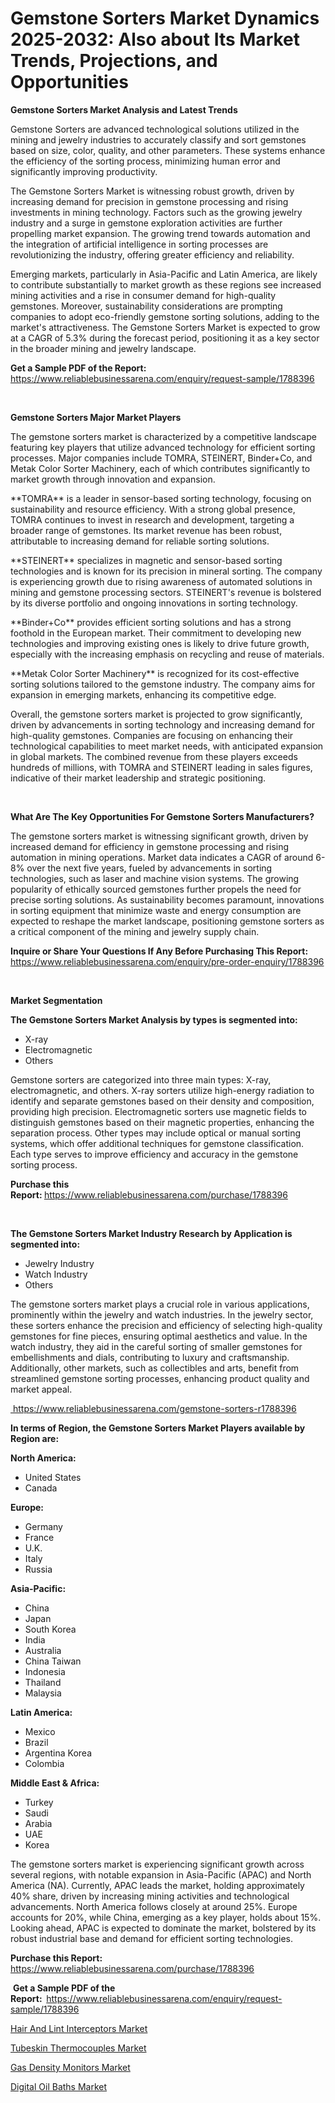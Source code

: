 <p><h1>Gemstone Sorters Market Dynamics 2025-2032: Also about Its Market Trends, Projections, and Opportunities</h1></p><p><strong>Gemstone Sorters Market Analysis and Latest Trends</strong></p>
<p><p>Gemstone Sorters are advanced technological solutions utilized in the mining and jewelry industries to accurately classify and sort gemstones based on size, color, quality, and other parameters. These systems enhance the efficiency of the sorting process, minimizing human error and significantly improving productivity. </p><p>The Gemstone Sorters Market is witnessing robust growth, driven by increasing demand for precision in gemstone processing and rising investments in mining technology. Factors such as the growing jewelry industry and a surge in gemstone exploration activities are further propelling market expansion. The growing trend towards automation and the integration of artificial intelligence in sorting processes are revolutionizing the industry, offering greater efficiency and reliability.</p><p>Emerging markets, particularly in Asia-Pacific and Latin America, are likely to contribute substantially to market growth as these regions see increased mining activities and a rise in consumer demand for high-quality gemstones. Moreover, sustainability considerations are prompting companies to adopt eco-friendly gemstone sorting solutions, adding to the market's attractiveness. The Gemstone Sorters Market is expected to grow at a CAGR of 5.3% during the forecast period, positioning it as a key sector in the broader mining and jewelry landscape.</p></p>
<p><strong>Get a Sample PDF of the Report:&nbsp;</strong> <a href="https://www.reliablebusinessarena.com/enquiry/request-sample/1788396?utm_campaign=2137&utm_medium=2&utm_source=Github&utm_content=ia&utm_term=12042025&utm_id=gemstone-sorters">https://www.reliablebusinessarena.com/enquiry/request-sample/1788396</a></p>
<p>&nbsp;</p>
<p><strong>Gemstone Sorters Major Market Players</strong></p>
<p><p>The gemstone sorters market is characterized by a competitive landscape featuring key players that utilize advanced technology for efficient sorting processes. Major companies include TOMRA, STEINERT, Binder+Co, and Metak Color Sorter Machinery, each of which contributes significantly to market growth through innovation and expansion.</p><p>**TOMRA** is a leader in sensor-based sorting technology, focusing on sustainability and resource efficiency. With a strong global presence, TOMRA continues to invest in research and development, targeting a broader range of gemstones. Its market revenue has been robust, attributable to increasing demand for reliable sorting solutions.</p><p>**STEINERT** specializes in magnetic and sensor-based sorting technologies and is known for its precision in mineral sorting. The company is experiencing growth due to rising awareness of automated solutions in mining and gemstone processing sectors. STEINERT's revenue is bolstered by its diverse portfolio and ongoing innovations in sorting technology.</p><p>**Binder+Co** provides efficient sorting solutions and has a strong foothold in the European market. Their commitment to developing new technologies and improving existing ones is likely to drive future growth, especially with the increasing emphasis on recycling and reuse of materials.</p><p>**Metak Color Sorter Machinery** is recognized for its cost-effective sorting solutions tailored to the gemstone industry. The company aims for expansion in emerging markets, enhancing its competitive edge.</p><p>Overall, the gemstone sorters market is projected to grow significantly, driven by advancements in sorting technology and increasing demand for high-quality gemstones. Companies are focusing on enhancing their technological capabilities to meet market needs, with anticipated expansion in global markets. The combined revenue from these players exceeds hundreds of millions, with TOMRA and STEINERT leading in sales figures, indicative of their market leadership and strategic positioning.</p></p>
<p>&nbsp;</p>
<p><strong>What Are The Key Opportunities For Gemstone Sorters Manufacturers?</strong></p>
<p><p>The gemstone sorters market is witnessing significant growth, driven by increased demand for efficiency in gemstone processing and rising automation in mining operations. Market data indicates a CAGR of around 6-8% over the next five years, fueled by advancements in sorting technologies, such as laser and machine vision systems. The growing popularity of ethically sourced gemstones further propels the need for precise sorting solutions. As sustainability becomes paramount, innovations in sorting equipment that minimize waste and energy consumption are expected to reshape the market landscape, positioning gemstone sorters as a critical component of the mining and jewelry supply chain.</p></p>
<p><strong>Inquire or Share Your Questions If Any Before Purchasing This Report:</strong> <a href="https://www.reliablebusinessarena.com/enquiry/pre-order-enquiry/1788396?utm_campaign=2137&utm_medium=2&utm_source=Github&utm_content=ia&utm_term=12042025&utm_id=gemstone-sorters">https://www.reliablebusinessarena.com/enquiry/pre-order-enquiry/1788396</a></p>
<p>&nbsp;</p>
<p><strong>Market Segmentation</strong></p>
<p><strong>The Gemstone Sorters Market Analysis by types is segmented into:</strong></p>
<p><ul><li>X-ray</li><li>Electromagnetic</li><li>Others</li></ul></p>
<p><p>Gemstone sorters are categorized into three main types: X-ray, electromagnetic, and others. X-ray sorters utilize high-energy radiation to identify and separate gemstones based on their density and composition, providing high precision. Electromagnetic sorters use magnetic fields to distinguish gemstones based on their magnetic properties, enhancing the separation process. Other types may include optical or manual sorting systems, which offer additional techniques for gemstone classification. Each type serves to improve efficiency and accuracy in the gemstone sorting process.</p></p>
<p><strong>Purchase this Report:&nbsp;</strong><a href="https://www.reliablebusinessarena.com/purchase/1788396?utm_campaign=2137&utm_medium=2&utm_source=Github&utm_content=ia&utm_term=12042025&utm_id=gemstone-sorters">https://www.reliablebusinessarena.com/purchase/1788396</a></p>
<p>&nbsp;</p>
<p><strong>The Gemstone Sorters Market Industry Research by Application is segmented into:</strong></p>
<p><ul><li>Jewelry Industry</li><li>Watch Industry</li><li>Others</li></ul></p>
<p><p>The gemstone sorters market plays a crucial role in various applications, prominently within the jewelry and watch industries. In the jewelry sector, these sorters enhance the precision and efficiency of selecting high-quality gemstones for fine pieces, ensuring optimal aesthetics and value. In the watch industry, they aid in the careful sorting of smaller gemstones for embellishments and dials, contributing to luxury and craftsmanship. Additionally, other markets, such as collectibles and arts, benefit from streamlined gemstone sorting processes, enhancing product quality and market appeal.</p></p>
<p><a href="https://www.reliablebusinessarena.com/gemstone-sorters-r1788396?utm_campaign=2137&utm_medium=2&utm_source=Github&utm_content=ia&utm_term=12042025&utm_id=gemstone-sorters">&nbsp;https://www.reliablebusinessarena.com/gemstone-sorters-r1788396</a></p>
<p><strong>In terms of Region, the Gemstone Sorters Market Players available by Region are:</strong></p>
<p>
    <p> <strong> North America: </strong>
        <ul>
            <li>United States</li>
            <li>Canada</li>
        </ul>
        </p> 
    <p> <strong> Europe: </strong>
        <ul>
            <li>Germany</li>
            <li>France</li>
            <li>U.K.</li>
            <li>Italy</li>
            <li>Russia</li>
        </ul>
        </p> 
    <p> <strong> Asia-Pacific: </strong>
        <ul>
            <li>China</li>
            <li>Japan</li>
            <li>South Korea</li>
            <li>India</li>
            <li>Australia</li>
            <li>China Taiwan</li>
            <li>Indonesia</li>
            <li>Thailand</li>
            <li>Malaysia</li>
        </ul>
        </p> 
    <p> <strong> Latin America: </strong>
        <ul>
            <li>Mexico</li>
            <li>Brazil</li>
            <li>Argentina Korea</li>
            <li>Colombia</li>
        </ul>
        </p> 
    <p> <strong> Middle East & Africa: </strong>
        <ul>
            <li>Turkey</li>
            <li>Saudi</li>
            <li>Arabia</li>
            <li>UAE</li>
            <li>Korea</li>
        </ul>
    </p>
    </p>
<p><p>The gemstone sorters market is experiencing significant growth across several regions, with notable expansion in Asia-Pacific (APAC) and North America (NA). Currently, APAC leads the market, holding approximately 40% share, driven by increasing mining activities and technological advancements. North America follows closely at around 25%. Europe accounts for 20%, while China, emerging as a key player, holds about 15%. Looking ahead, APAC is expected to dominate the market, bolstered by its robust industrial base and demand for efficient sorting technologies.</p></p>
<p><strong>Purchase this Report: </strong><a href="https://www.reliablebusinessarena.com/purchase/1788396?utm_campaign=2137&utm_medium=2&utm_source=Github&utm_content=ia&utm_term=12042025&utm_id=gemstone-sorters">https://www.reliablebusinessarena.com/purchase/1788396</a></p>
<p>&nbsp;<strong>Get a Sample PDF of the Report:&nbsp;&nbsp;</strong><a href="https://www.reliablebusinessarena.com/enquiry/request-sample/1788396?utm_campaign=2137&utm_medium=2&utm_source=Github&utm_content=ia&utm_term=12042025&utm_id=gemstone-sorters">https://www.reliablebusinessarena.com/enquiry/request-sample/1788396</a></p>
<p><strong></strong></p>
<p><p><a href="https://github.com/oliffzillamv/Market-Research-Report-List-1/blob/main/hair-and-lint-interceptors-market.md?utm_campaign=2137&utm_medium=2&utm_source=Github&utm_content=ia&utm_term=12042025&utm_id=gemstone-sorters">Hair And Lint Interceptors Market</a></p><p><a href="https://github.com/koskasislo39/Market-Research-Report-List-1/blob/main/tubeskin-thermocouples-market.md?utm_campaign=2137&utm_medium=2&utm_source=Github&utm_content=ia&utm_term=12042025&utm_id=gemstone-sorters">Tubeskin Thermocouples Market</a></p><p><a href="https://github.com/baetahassaz6/Market-Research-Report-List-1/blob/main/gas-density-monitors-market.md?utm_campaign=2137&utm_medium=2&utm_source=Github&utm_content=ia&utm_term=12042025&utm_id=gemstone-sorters">Gas Density Monitors Market</a></p><p><a href="https://github.com/seyalshudae7/Market-Research-Report-List-1/blob/main/digital-oil-baths-market.md?utm_campaign=2137&utm_medium=2&utm_source=Github&utm_content=ia&utm_term=12042025&utm_id=gemstone-sorters">Digital Oil Baths Market</a></p></p>